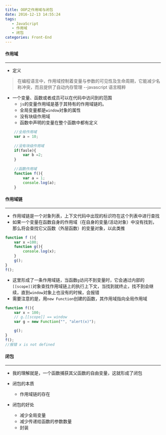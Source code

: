 ```yaml
---
title: OOP之作用域与闭包
date: 2016-12-13 14:55:24
tags: 
   - JavaScript
   - 作用域
   - 闭包
categories: Front-End
---
```


#### 作用域
---

- 定义

> 在编程语言中，作用域控制着变量与参数的可见性及生命周期，它能减少名称冲突，而且提供了自动内存管理 --javascript 语言精粹

-  一个变量、函数或者成员可以在代码中访问到的范围
    - `js`的变量作用域是基于其特有的作用域链的。
    - 全局变量都是`window`对象的属性
    - 没有块级作用域
    - 函数中声明的变量在整个函数中都有定义
<!--more-->
```javascript
    //全局作用域
    var a = 10;
    
    //没有块级作用域
    if(fasle){
        var b =2;
    }
    
    //函数作用域
    function f(){
        var a = 1;
        console.log(a);
    }
```

#### 作用域链
---

- 作用域链是一个对象列表，上下文代码中出现的标识符在这个列表中进行查找
- 如果一个变量在函数自身的作用域（在自身的变量/活动对象）中没有找到，那么将会查找它父函数（外层函数）的变量对象，以此类推

```javascript
function f (){
    var x =100;
    function g(){
        console.log(x);
    }
    g();
}
f();
```

- 这里形成了一条作用域链，当函数`g`访问不到变量时，它会通过内部的`[[scope]]`对象查找作用域链上的执行上下文，当找到就终止，找不到会继续，直到`window`对象上也没有的时候，会报错
- 需要注意的是，用`new Function`创建的函数，其作用域指向全局作用域

```javascript
function f(){
    var x = 100;
    // g.[[scope]] == window
    var g = new Function("", "alert(x)");

    g();
}
f();
//报错 x is not defined
```

#### 闭包
---

- 我的理解就是，一个函数捕获其父函数的自由变量，这就形成了闭包

- 闭包的本质
    - 作用域链的存在
- 闭包的好处
    - 减少全局变量
    - 减少传递给函数的参数数量
    - 封装